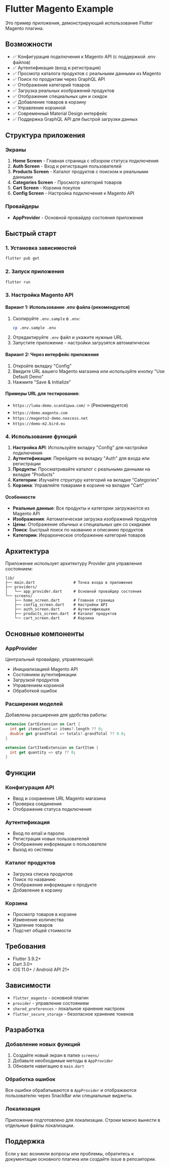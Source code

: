 # Flutter Magento Example

Это пример приложения, демонстрирующий использование Flutter Magento плагина.

## Возможности

- ✅ Конфигурация подключения к Magento API (с поддержкой .env файлов)
- ✅ Аутентификация (вход и регистрация)
- ✅ Просмотр каталога продуктов с реальными данными из Magento
- ✅ Поиск по продуктам через GraphQL API
- ✅ Отображение категорий товаров
- ✅ Загрузка реальных изображений продуктов
- ✅ Отображение специальных цен и скидок
- ✅ Добавление товаров в корзину
- ✅ Управление корзиной
- ✅ Современный Material Design интерфейс
- ✅ Поддержка GraphQL API для быстрой загрузки данных

## Структура приложения

### Экраны

1. **Home Screen** - Главная страница с обзором статуса подключения
2. **Auth Screen** - Вход и регистрация пользователей
3. **Products Screen** - Каталог продуктов с поиском и реальными данными
4. **Categories Screen** - Просмотр категорий товаров
5. **Cart Screen** - Корзина покупок
6. **Config Screen** - Настройка подключения к Magento API

### Провайдеры

- **AppProvider** - Основной провайдер состояния приложения

## Быстрый старт

### 1. Установка зависимостей

```bash
flutter pub get
```

### 2. Запуск приложения

```bash
flutter run
```

### 3. Настройка Magento API

#### Вариант 1: Использование .env файла (рекомендуется)
1. Скопируйте `.env.sample` в `.env`:
   ```bash
   cp .env.sample .env
   ```
2. Отредактируйте `.env` файл и укажите нужные URL
3. Запустите приложение - настройки загрузятся автоматически

#### Вариант 2: Через интерфейс приложения
1. Откройте вкладку "Config"
2. Введите URL вашего Magento магазина или используйте кнопку "Use Default Demo"
3. Нажмите "Save & Initialize"

#### Примеры URL для тестирования:

- `https://luma-demo.scandipwa.com/` ⭐ (Рекомендуется)
- `https://demo.magento.com`
- `https://magento2-demo.nexcess.net`
- `https://demo-m2.bird.eu`

### 4. Использование функций

1. **Настройка API**: Используйте вкладку "Config" для настройки подключения
2. **Аутентификация**: Перейдите на вкладку "Auth" для входа или регистрации
3. **Продукты**: Просматривайте каталог с реальными данными на вкладке "Products"
4. **Категории**: Изучайте структуру категорий на вкладке "Categories"
5. **Корзина**: Управляйте товарами в корзине на вкладке "Cart"

#### Особенности

- **Реальные данные**: Все продукты и категории загружаются из Magento API
- **Изображения**: Автоматическая загрузка изображений продуктов
- **Цены**: Отображение обычных и специальных цен со скидками
- **Поиск**: Быстрый поиск по названию и описанию продуктов
- **Категории**: Иерархическое отображение категорий товаров

## Архитектура

Приложение использует архитектуру Provider для управления состоянием:

```
lib/
├── main.dart                 # Точка входа в приложение
├── providers/
│   └── app_provider.dart     # Основной провайдер состояния
└── screens/
    ├── home_screen.dart      # Главная страница
    ├── config_screen.dart    # Настройки API
    ├── auth_screen.dart      # Аутентификация
    ├── products_screen.dart  # Каталог продуктов
    └── cart_screen.dart      # Корзина
```

## Основные компоненты

### AppProvider

Центральный провайдер, управляющий:
- Инициализацией Magento API
- Состоянием аутентификации
- Загрузкой продуктов
- Управлением корзиной
- Обработкой ошибок

### Расширения моделей

Добавлены расширения для удобства работы:

```dart
extension CartExtension on Cart {
  int get itemsCount => items?.length ?? 0;
  double get grandTotal => totals?.grandTotal ?? 0.0;
}

extension CartItemExtension on CartItem {
  int get quantity => qty ?? 0;
}
```

## Функции

### Конфигурация API

- Ввод и сохранение URL Magento магазина
- Проверка соединения
- Отображение статуса подключения

### Аутентификация

- Вход по email и паролю
- Регистрация новых пользователей
- Отображение информации о пользователе
- Выход из системы

### Каталог продуктов

- Загрузка списка продуктов
- Поиск по названию
- Отображение информации о продукте
- Добавление в корзину

### Корзина

- Просмотр товаров в корзине
- Изменение количества
- Удаление товаров
- Подсчет общей стоимости

## Требования

- Flutter 3.9.2+
- Dart 3.0+
- iOS 11.0+ / Android API 21+

## Зависимости

- `flutter_magento` - основной плагин
- `provider` - управление состоянием
- `shared_preferences` - локальное хранение настроек
- `flutter_secure_storage` - безопасное хранение токенов

## Разработка

### Добавление новых функций

1. Создайте новый экран в папке `screens/`
2. Добавьте необходимые методы в `AppProvider`
3. Обновите навигацию в `main.dart`

### Обработка ошибок

Все ошибки обрабатываются в `AppProvider` и отображаются пользователю через SnackBar или специальные виджеты.

### Локализация

Приложение подготовлено для локализации. Строки можно вынести в отдельные файлы локализации.

## Поддержка

Если у вас возникли вопросы или проблемы, обратитесь к документации основного плагина или создайте issue в репозитории.